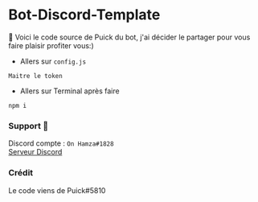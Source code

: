 # Bot-Discord-Template
👋 Voici le code source de Puick du bot, j'ai décider le partager pour vous faire plaisir profiter vous:)

* Allers sur `config.js`
```
Maitre le token 
```
* Allers sur Terminal après faire
```
npm i
``` 

### Support 🔰
Discord compte : `On Hamza#1828`  
[Serveur Discord](https://discord.gg/qUZhFsW36W)

### Crédit
Le code viens de Puick#5810
